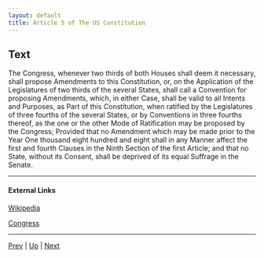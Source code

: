 ```yaml
---
layout: default
title: Article 5 of The US Constitution
---
```


## Text
The Congress, whenever two thirds of both Houses shall deem it necessary, shall propose Amendments to this Constitution, or, on the Application of the Legislatures of two thirds of the several States, shall call a Convention for proposing Amendments, which, in either Case, shall be valid to all Intents and Purposes, as Part of this Constitution, when ratified by the Legislatures of three fourths of the several States, or by Conventions in three fourths thereof, as the one or the other Mode of Ratification may be proposed by the Congress; Provided that no Amendment which may be made prior to the Year One thousand eight hundred and eight shall in any Manner affect the first and fourth Clauses in the Ninth Section of the first Article; and that no State, without its Consent, shall be deprived of its equal Suffrage in the Senate.

---
#### External Links
[Wikipedia](https://en.wikipedia.org/wiki/Article_Five_of_the_United_States_Constitution)

[Congress](https://constitution.congress.gov/constitution/article-5/)

---

[Prev](article_4.md) | [Up](README.md) | [Next](article_6.md)
